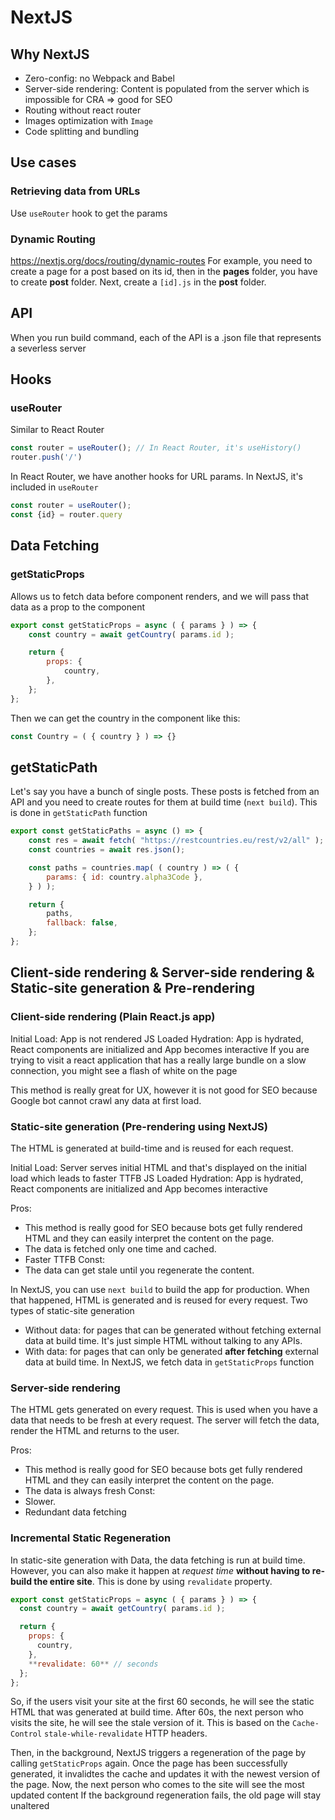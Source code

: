 # NextJS

## Why NextJS

- Zero-config: no Webpack and Babel
- Server-side rendering: Content is populated from the server which is impossible for CRA => good for SEO
- Routing without react router
- Images optimization with `Image`
- Code splitting and bundling

## Use cases

### Retrieving data from URLs

Use `useRouter` hook to get the params

### Dynamic Routing

<https://nextjs.org/docs/routing/dynamic-routes>
For example, you need to create a page for a post based on its id, then in the **pages** folder, you have to create **post** folder. Next, create a `[id].js` in the **post** folder.

## API

When you run build command, each of the API is a .json file that represents a severless server

## Hooks

### useRouter

Similar to React Router
```javascript
const router = useRouter(); // In React Router, it's useHistory()
router.push('/')
```

In React Router, we have another hooks for URL params. In NextJS, it's included in `useRouter`
```javascript
const router = useRouter();
const {id} = router.query
```

## Data Fetching

### getStaticProps

Allows us to fetch data before component renders, and we will pass that data as a prop to the component

```javascript
export const getStaticProps = async ( { params } ) => {
	const country = await getCountry( params.id );

	return {
		props: {
			country,
		},
	};
};
```

Then we can get the country in the component like this:
```javascript
const Country = ( { country } ) => {}
```

## getStaticPath

Let's say you have a bunch of single posts. These posts is fetched from an API and you need to create routes for them at build time (`next build`). This is done in `getStaticPath` function

```javascript
export const getStaticPaths = async () => {
	const res = await fetch( "https://restcountries.eu/rest/v2/all" );
	const countries = await res.json();

	const paths = countries.map( ( country ) => ( {
		params: { id: country.alpha3Code },
	} ) );

	return {
		paths,
		fallback: false,
	};
};
```

## Client-side rendering & Server-side rendering & Static-site generation & Pre-rendering

### Client-side rendering (Plain React.js app)

Initial Load: App is not rendered
JS Loaded
Hydration: App is hydrated, React components are initialized and App becomes interactive
If you are trying to visit a react application that has a really large bundle on a slow connection, you might see a flash of white on the page

This method is really great for UX, however it is not good for SEO because Google bot cannot crawl any data at first load.

### Static-site generation (Pre-rendering using NextJS)

The HTML is generated at build-time and is reused for each request.

Initial Load: Server serves initial HTML and that's displayed on the initial load which leads to faster TTFB
JS Loaded
Hydration: App is hydrated, React components are initialized and App becomes interactive

Pros:
- This method is really good for SEO because bots get fully rendered HTML and they can easily interpret the content on the page.
- The data is fetched only one time and cached.
- Faster TTFB
Const:
- The data can get stale until you regenerate the content.

In NextJS, you can use `next build` to build the app for production. When that happened, HTML is generated and is reused for every request. Two types of static-site generation
- Without data: for pages that can be generated without fetching external data at build time. It's just simple HTML without talking to any APIs.
- With data: for pages that can only be generated **after fetching** external data at build time. In NextJS, we fetch data in `getStaticProps` function

### Server-side rendering

The HTML gets generated on every request. This is used when you have a data that needs to be fresh at every request. The server will fetch the data, render the HTML and returns to the user.

Pros:
- This method is really good for SEO because bots get fully rendered HTML and they can easily interpret the content on the page.
- The data is always fresh
Const:
- Slower.
- Redundant data fetching


### Incremental Static Regeneration

In static-site generation with Data, the data fetching is run at build time. However, you can also make it happen at <i>request time</i> **without having to re-build the entire site**. This is done by using `revalidate` property.

```javascript
export const getStaticProps = async ( { params } ) => {
  const country = await getCountry( params.id );

  return {
    props: {
      country,
    },
    **revalidate: 60** // seconds
  };
};
```
So, if the users visit your site at the first 60 seconds, he will see the static HTML that was generated at build time. After 60s, the next person who visits the site, he will see the stale version of it. This is based on the `Cache-Control` `stale-while-revalidate` HTTP headers.

Then, in the background, NextJS triggers a regeneration of the page by calling `getStaticProps` again. Once the page has been successfully generated, it invalidtes the cache and updates it with the newest version of the page. Now, the next person who comes to the site will see the most updated content
If the background regeneration fails, the old page will stay unaltered
